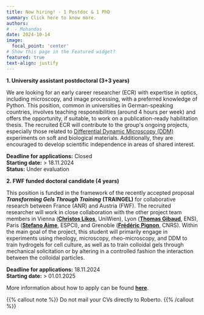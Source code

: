 ```yaml
---
title: Now hiring! - 1 Postdoc & 1 PhD
summary: Click here to know more.
authors:
#  - Mohandas
date: 2024-10-14
image:
  focal_point: 'center'
# Show this page in the Featured widget?
featured: true
text-align: justify
---
```


<!--more-->
**1. University assistant postdoctoral (3+3 years)**

We are looking for an early career researcher (ECR) with expertise in optics, including microscopy, and image processing, with a preferred knowledge of Python. This position, common in universities in German-speaking countries, involves teaching responsibilities (around 4 hours per week) and offers the opportunity, if suitable, to work on a publication-ready habilitation thesis. The recruited ECR will contribute to the group's ongoing projects, especially those related to [Differential Dynamic Microscopy (DDM)](https://journals.aps.org/prl/abstract/10.1103/PhysRevLett.100.188102) experiments on soft and biological materials. Additionally, they are encouraged to develop scientific independence in areas of shared interest.

**Deadline for applications:** Closed\
**Starting date:** > 18.11.2024\
**Status:** Under evaluation


**2. FWF funded doctoral candidate (4 years)**

This position is funded in the framework of the recently accepted proposal ***Transforming Gels Through Training*** **(TRAINGEL)** for collaborative research between France (ANR) and Austria (FWF). The recruited researcher will work in close collaboration with the other project team members in Vienna (**[Christos Likos](https://comp-phys.univie.ac.at/likos/)**, UniWien), Lyon (**[Thomas Gibaud](https://perso.ens-lyon.fr/thomas.gibaud/)**, ENS), Paris (**[Stefano Aime](https://sites.google.com/view/steaime/home?authuser=0)**, ESPCI), and Grenoble (**[Frédéric Pignon](https://sites.google.com/site/fredericpignon)**, CNRS). Within the main goal of the project, this student will primarily engage in experiments using rheology, microscopy, rheo-microscopy, and DDM to train hydrogels for cell culture, as well as to train colloidal gels through mechanical solicitation or by altering in a controlled fashion the interaction between the colloidal particles.

**Deadline for applications:** 18.11.2024\
**Starting date:** > 01.01.2025

More information about how to apply can be found **[here](https://drive.google.com/file/d/1aWDUbgUNkUQTe8ecDYUc7MQB_UNacg5p/view?usp=sharing)**.


{{% callout note %}}
Do not mail your CVs directly to Roberto.
{{% /callout %}}